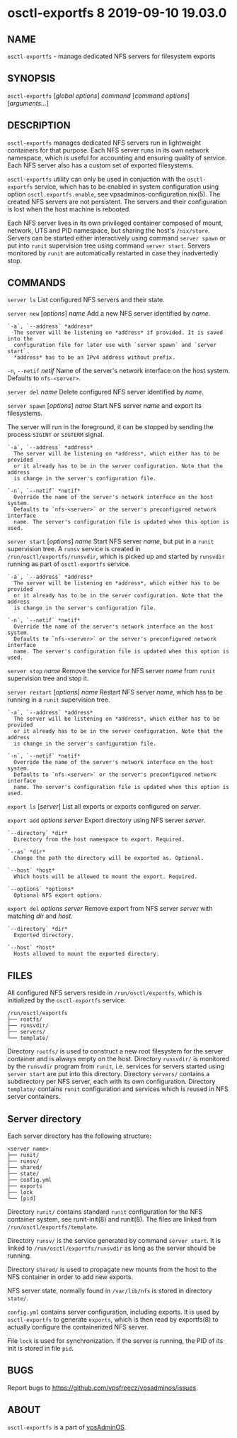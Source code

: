 # osctl-exportfs 8                2019-09-10                             19.03.0

## NAME
`osctl-exportfs` - manage dedicated NFS servers for filesystem exports

## SYNOPSIS
`osctl-exportfs` [*global options*] *command* [*command options*] [*arguments...*]

## DESCRIPTION
`osctl-exportfs` manages dedicated NFS servers run in lightweight containers
for that purpose. Each NFS server runs in its own network namespace, which is
useful for accounting and ensuring quality of service. Each NFS server also has
a custom set of exported filesystems.

`osctl-exportfs` utility can only be used in conjuction with the `osctl-exportfs`
service, which has to be enabled in system configuration using option
`osctl.exportfs.enable`, see vpsadminos-configuration.nix(5). The created NFS
servers are not persistent. The servers and their configuration is lost when
the host machine is rebooted.

Each NFS server lives in its own privileged container composed of mount, network,
UTS and PID namespace, but sharing the host's `/nix/store`. Servers can be
started either interactively using command `server spawn` or put into `runit`
supervision tree using command `server start`. Servers monitored by `runit` are
automatically restarted in case they inadvertedly stop.

## COMMANDS
`server ls`
  List configured NFS servers and their state.

`server new` [*options*] *name*
  Add a new NFS server identified by *name*.

    `-a`, `--address` *address*
      The server will be listening on *address* if provided. It is saved into the
      configuration file for later use with `server spawn` and `server start`.
      *address* has to be an IPv4 address without prefix.

   `-n`, `--netif` *netif*
     Name of the server's network interface on the host system.
     Defaults to `nfs-<server>`.

`server del` *name*
  Delete configured NFS server identified by *name*.

`server spawn` [*options*] *name*
  Start NFS server *name* and export its filesystems.

  The server will run in the foreground, it can be stopped by sending the
  process `SIGINT` or `SIGTERM` signal.

    `-a`, `--address` *address*
      The server will be listening on *address*, which either has to be provided
      or it already has to be in the server configuration. Note that the address
      is change in the server's configuration file.

    `-n`, `--netif` *netif*
      Override the name of the server's network interface on the host system.
      Defaults to `nfs-<server>` or the server's preconfigured network interface
      name. The server's configuration file is updated when this option is used.

`server start` [*options*] *name*
  Start NFS server *name*, but put in a `runit` supervision tree. A `runsv`
  service is created in `/run/osctl/exportfs/runsvdir`, which is picked up
  and started by `runsvdir` running as part of `osctl-exportfs` service.

    `-a`, `--address` *address*
      The server will be listening on *address*, which either has to be provided
      or it already has to be in the server configuration. Note that the address
      is change in the server's configuration file.

    `-n`, `--netif` *netif*
      Override the name of the server's network interface on the host system.
      Defaults to `nfs-<server>` or the server's preconfigured network interface
      name. The server's configuration file is updated when this option is used.

`server stop` *name*
  Remove the service for NFS server *name* from `runit` supervision tree and
  stop it.

`server restart` [*options*] *name*
  Restart NFS server *name*, which has to be running in a `runit` supervision
  tree.

    `-a`, `--address` *address*
      The server will be listening on *address*, which either has to be provided
      or it already has to be in the server configuration. Note that the address
      is change in the server's configuration file.

    `-n`, `--netif` *netif*
      Override the name of the server's network interface on the host system.
      Defaults to `nfs-<server>` or the server's preconfigured network interface
      name. The server's configuration file is updated when this option is used.

`export ls` [*server*]
  List all exports or exports configured on *server*.

`export add` *options* *server*
  Export directory using NFS server *server*.

    `--directory` *dir*
      Directory from the host namespace to export. Required.

    `--as` *dir*
      Change the path the directory will be exported as. Optional.

    `--host` *host*
      Which hosts will be allowed to mount the export. Required.

    `--options` *options*
      Optional NFS export options.

`export del` *options* *server*
  Remove export from NFS server *server* with matching *dir* and *host*.
    
    `--directory` *dir*
      Exported directory.
    
    `--host` *host*
      Hosts allowed to mount the exported directory.

## FILES
All configured NFS servers reside in `/run/osctl/exportfs`, which is initialized
by the `osctl-exportfs` service:

```
/run/osctl/exportfs
├── rootfs/
├── runsvdir/
├── servers/
└── template/
```

Directory `rootfs/` is used to construct a new root filesystem for the server
container and is always empty on the host. Directory `runsvdir/` is monitored by
the `runsvdir` program from `runit`, i.e. services for servers started using
`server start` are put into this directory. Directory `servers/` contains
a subdirectory per NFS server, each with its own configuration. Directory
`template/` contains `runit` configuration and services which is reused in
NFS server containers.

## Server directory
Each server directory has the following structure:

```
<server name>
├── runit/
├── runsv/
├── shared/
├── state/
├── config.yml
├── exports
├── lock
└── [pid]
```

Directory `runit/` contains standard `runit` configuration for the NFS container
system, see runit-init(8) and runit(8). The files are linked from
`/run/osctl/exportfs/template`.

Directory `runsv/` is the service generated by command `server start`. It is
linked to `/run/osctl/exportfs/runsvdir` as long as the server should be running.

Directory `shared/` is used to propagate new mounts from the host to the NFS
container in order to add new exports.

NFS server state, normally found in `/var/lib/nfs` is stored in directory
`state/`.

`config.yml` contains server configuration, including exports. It is used by
`osctl-exportfs` to generate `exports`, which is then read by exportfs(8) to
actually configure the containerized NFS server.

File `lock` is used for synchronization. If the server is running, the PID of
its init is stored in file `pid`.

## BUGS
Report bugs to https://github.com/vpsfreecz/vpsadminos/issues.

## ABOUT
`osctl-exportfs` is a part of [vpsAdminOS](https://github.com/vpsfreecz/vpsadminos).
